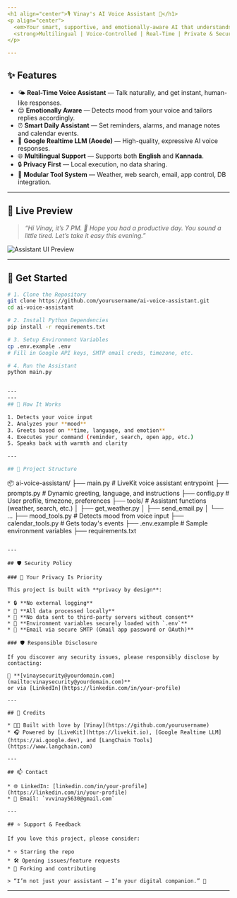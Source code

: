 ```yaml
---
<h1 align="center">🎙️ Vinay's AI Voice Assistant 🤖</h1>
<p align="center">
  <em>Your smart, supportive, and emotionally-aware AI that understands you — not just your commands.</em><br>
  <strong>Multilingual | Voice-Controlled | Real-Time | Private & Secure</strong>
</p>

---
```


## ✨ Features

- 🌤️ **Real-Time Voice Assistant** — Talk naturally, and get instant, human-like responses.
- 😌 **Emotionally Aware** — Detects mood from your voice and tailors replies accordingly.
- ⏰ **Smart Daily Assistant** — Set reminders, alarms, and manage notes and calendar events.
- 🧠 **Google Realtime LLM (Aoede)** — High-quality, expressive AI voice responses.
- 🌐 **Multilingual Support** — Supports both **English** and **Kannada**.
- 🔒 **Privacy First** — Local execution, no data sharing.
- 🧩 **Modular Tool System** — Weather, web search, email, app control, DB integration.

---

## 📸 Live Preview

> _“Hi Vinay, it’s 7 PM. 🌇 Hope you had a productive day. You sound a little tired. Let’s take it easy this evening.”_

![Assistant UI Preview](https://i.imgur.com/your-demo-image.png)

---

## 🚀 Get Started

```bash
# 1. Clone the Repository
git clone https://github.com/yourusername/ai-voice-assistant.git
cd ai-voice-assistant

# 2. Install Python Dependencies
pip install -r requirements.txt

# 3. Setup Environment Variables
cp .env.example .env
# Fill in Google API keys, SMTP email creds, timezone, etc.

# 4. Run the Assistant
python main.py


---
---
## 🧠 How It Works

1. Detects your voice input
2. Analyzes your **mood**
3. Greets based on **time, language, and emotion**
4. Executes your command (reminder, search, open app, etc.)
5. Speaks back with warmth and clarity

---

## 🧰 Project Structure

```
📦 ai-voice-assistant/
├── main.py                   # LiveKit voice assistant entrypoint
├── prompts.py                # Dynamic greeting, language, and instructions
├── config.py                 # User profile, timezone, preferences
├── tools/                    # Assistant functions (weather, search, etc.)
│   ├── get_weather.py
│   ├── send_email.py
│   └── ...
├── mood_tools.py             # Detects mood from voice input
├── calendar_tools.py         # Gets today's events
├── .env.example              # Sample environment variables
├── requirements.txt
```

---

## 🛡️ Security Policy

### 🔐 Your Privacy Is Priority

This project is built with **privacy by design**:

* 🔒 **No external logging**
* 🧠 **All data processed locally**
* 🚫 **No data sent to third-party servers without consent**
* 📁 **Environment variables securely loaded with `.env`**
* 💌 **Email via secure SMTP (Gmail app password or OAuth)**

### 🛡️ Responsible Disclosure

If you discover any security issues, please responsibly disclose by contacting:

📧 **[vinaysecurity@yourdomain.com](mailto:vinaysecurity@yourdomain.com)**
or via [LinkedIn](https://linkedin.com/in/your-profile)

---

## 💖 Credits

* 👨‍💻 Built with love by [Vinay](https://github.com/yourusername)
* 🎧 Powered by [LiveKit](https://livekit.io), [Google Realtime LLM](https://ai.google.dev), and [LangChain Tools](https://www.langchain.com)

---

## 📫 Contact

* 🌐 LinkedIn: [linkedin.com/in/your-profile](https://linkedin.com/in/your-profile)
* 📧 Email: `vvvinay5630@gmail.com`

---

## ⭐ Support & Feedback

If you love this project, please consider:

* ⭐ Starring the repo
* 🛠️ Opening issues/feature requests
* 🤝 Forking and contributing

> “I’m not just your assistant — I’m your digital companion.” 💙

```

---


```
